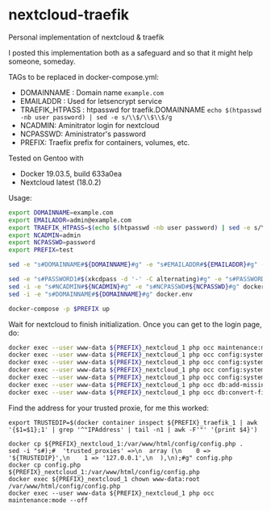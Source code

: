 # nextcloud-traefik
Personal implementation of nextcloud &amp; traefik

I posted this implementation both as a safeguard and so that it might help someone, someday.

TAGs to be replaced in docker-compose.yml:
 - DOMAINNAME : Domain name `example.com`
 - EMAILADDR : Used for letsencrypt service
 - TRAEFIK_HTPASS : htpasswd for traefik.DOMAINNAME `echo $(htpasswd -nb user password) | sed -e s/\\$/\\$\\$/g`
 - NCADMIN: Aminitrator login for nextcloud
 - NCPASSWD: Aministrator's password
 - PREFIX: Traefix prefix for containers, volumes, etc.

Tested on Gentoo with
 - Docker 19.03.5, build 633a0ea
 - Nextcloud latest (18.0.2)

Usage:
```bash
export DOMAINNAME=example.com
export EMAILADDR=admin@example.com
export TRAEFIK_HTPASS=$(echo $(htpasswd -nb user password) | sed -e s/\\$/\\$\\$/g)
export NCADMIN=admin
export NCPASSWD=password
export PREFIX=test

sed -e "s#DOMAINNAME#${DOMAINNAME}#g" -e "s#EMAILADDR#${EMAILADDR}#g" -e "s#TRAEFIK_HTPASS#${TRAEFIK_HTPASS}#g" docker-compose.yml.default > docker-compose.yml

sed -e "s#PASSWORD1#$(xkcdpass -d '-' -C alternating)#g" -e "s#PASSWORD2#$(xkcdpass -d '-' -C alternating)#g" docker.env.default > docker.env
sed -i -e "s#NCADMIN#${NCADMIN}#g" -e "s#NCPASSWD#${NCPASSWD}#g" docker.env
sed -i -e "s#DOMAINNAME#${DOMAINNAME}#g" docker.env

docker-compose -p $PREFIX up
```

Wait for nextcloud to finish initialization. Once you can get to the login page, do:
```bash
docker exec --user www-data ${PREFIX}_nextcloud_1 php occ maintenance:mode --on
docker exec --user www-data ${PREFIX}_nextcloud_1 php occ config:system:set trusted_domains 1 --value="${DOMAINNAME}"
docker exec --user www-data ${PREFIX}_nextcloud_1 php occ config:system:set overwrite.cli.url --value="https://${DOMAINNAME}"
docker exec --user www-data ${PREFIX}_nextcloud_1 php occ config:system:set overwriteprotocol --value="https"
docker exec --user www-data ${PREFIX}_nextcloud_1 php occ config:system:set forwarded-for-headers 0 --value="HTTP_X_FORWARDED_FOR"
docker exec --user www-data ${PREFIX}_nextcloud_1 php occ db:add-missing-indices
docker exec --user www-data ${PREFIX}_nextcloud_1 php occ db:convert-filecache-bigint
```

Find the address for your trusted proxie, for me this worked:
```
export TRUSTEDIP=$(docker container inspect ${PREFIX}_traefik_1 | awk '{$1=$1};1' | grep '^"IPAddress' | tail -n1 | awk -F'"' '{print $4}')

docker cp ${PREFIX}_nextcloud_1:/var/www/html/config/config.php .
sed -i "s#);#  'trusted_proxies' =>\n  array (\n    0 => '${TRUSTEDIP}',\n    1 => '127.0.0.1',\n  ),\n);#g" config.php
docker cp config.php ${PREFIX}_nextcloud_1:/var/www/html/config/config.php
docker exec ${PREFIX}_nextcloud_1 chown www-data:root /var/www/html/config/config.php
docker exec --user www-data ${PREFIX}_nextcloud_1 php occ maintenance:mode --off
```
